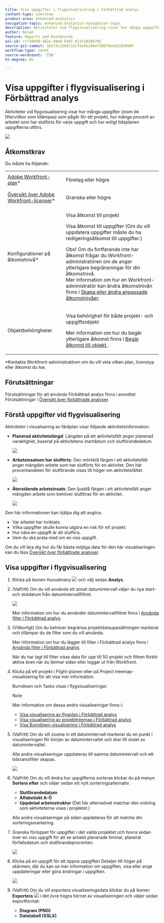 ```yaml
---
title: Visa uppgifter i flygvisualisering i Förbättrad analys
content-type: overview
product-area: enhanced-analytics
navigation-topic: enhanced-analytics-navigation-topic
description: Aktiviteter vid flygvisualisering visar hur många uppgifter (inom de filtervillkor som tillämpas) som pågår för ett projekt, hur många procent av arbetet som har slutförts för varje uppgift och hur enligt tidsplanen uppgifterna utförs.
author: Nolan
feature: Reports and Dashboards
exl-id: cc738450-362a-49e8-836f-611fa82057b5
source-git-commit: 1b1f3c22b8112cfde5b10bef39076eed11630d0f
workflow-type: tm+mt
source-wordcount: '716'
ht-degree: 0%

---
```


# Visa uppgifter i flygvisualisering i Förbättrad analys

Aktiviteter vid flygvisualisering visar hur många uppgifter (inom de filtervillkor som tillämpas) som pågår för ett projekt, hur många procent av arbetet som har slutförts för varje uppgift och hur enligt tidsplanen uppgifterna utförs.

![](assets/tasks-in-flight-possible-replacement-350x104.png)

## Åtkomstkrav

Du måste ha följande:

<table style="table-layout:auto"> 
 <col> 
 <col> 
 <tbody> 
  <tr> 
   <td role="rowheader"><a href="https://www.workfront.com/plans" target="_blank">Adobe Workfront-plan</a>*</td> 
   <td> <p>Företag eller högre</p> </td> 
  </tr> 
  <tr> 
   <td role="rowheader"><a href="../administration-and-setup/add-users/access-levels-and-object-permissions/wf-licenses.md" class="MCXref xref">Översikt över Adobe Workfront-licenser</a>*</td> 
   <td> <p>Granska eller högre</p> </td> 
  </tr> 
  <tr> 
   <td role="rowheader">Konfigurationer på åtkomstnivå*</td> 
   <td> <p>Visa åtkomst till projekt</p> <p>Visa åtkomst till uppgifter (Om du vill uppdatera uppgifter måste du ha redigeringsåtkomst till uppgifter.)</p> <p>Obs! Om du fortfarande inte har åtkomst frågar du Workfront-administratören om de anger ytterligare begränsningar för din åtkomstnivå.<br>Mer information om hur en Workfront-administratör kan ändra åtkomstnivån finns i <a href="../administration-and-setup/add-users/configure-and-grant-access/create-modify-access-levels.md" class="MCXref xref">Skapa eller ändra anpassade åtkomstnivåer</a>.</p> </td> 
  </tr> 
  <tr> 
   <td role="rowheader">Objektbehörigheter</td> 
   <td> <p>Visa behörighet för både projekt- och uppgiftsobjekt</p> <p>Mer information om hur du begär ytterligare åtkomst finns i <a href="../workfront-basics/grant-and-request-access-to-objects/request-access.md" class="MCXref xref">Begär åtkomst till objekt </a>.</p> </td> 
  </tr> 
 </tbody> 
</table>

&#42;Kontakta Workfront-administratören om du vill veta vilken plan, licenstyp eller åtkomst du har.

## Förutsättningar

Förutsättningar för att använda Förbättrad analys finns i avsnittet Förutsättningar i [Översikt över förbättrade analyser](../enhanced-analytics/enhanced-analytics-overview.md).

## Förstå uppgifter vid flygvisualisering

Aktiviteter i visualisering av färdplan visar följande aktivitetsinformation:

* **Planerad aktivitetslängd**: Längden på ett aktivitetsfält anger planerad varaktighet, baserat på aktivitetens startdatum och slutförandedatum.

  ![](assets/tasks-in-flight-duration-350x80.png)

* **Arbetsinsatsen har slutförts**: Den mörkblå färgen i ett aktivitetsfält anger mängden arbete som har slutförts för en aktivitet. Den här procentandelen för slutförande visas till höger om aktivitetsfältet.

  ![](assets/tasks-in-flight-dark-blue-350x35.png)

* **Återstående arbetsinsats**: Den ljusblå färgen i ett aktivitetsfält anger mängden arbete som behöver slutföras för en aktivitet.

  ![](assets/tasks-in-flight-light-blue-350x35.png)

Den här informationen kan hjälpa dig att avgöra:

* Var arbetet har inriktats.
* Vilka uppgifter skulle kunna utgöra en risk för ett projekt.
* Hur nära en uppgift är att slutföra.
* Vem du ska prata med om en viss uppgift.

Om du vill lära dig hur du får bästa möjliga data för den här visualiseringen kan du läsa [Översikt över förbättrade analyser](../enhanced-analytics/enhanced-analytics-overview.md).

## Visa uppgifter i flygvisualisering

1. Klicka på ikonen Huvudmeny ![](assets/main-menu-icon-16x12.png) och välj sedan **Analys**.
1. (Valfritt) Om du vill använda ett annat datumintervall väljer du nya start- och slutdatum från datumintervallfiltret.

   ![](assets/filters-select-date-range-350x344.png)

   Mer information om hur du använder datumintervallfiltret finns i [Använda filter i Förbättrad analys](../enhanced-analytics/use-enhanced-analytics-filters.md).

1. (Villkorligt) Om du behöver begränsa projektdatauppsättningen markerar och tillämpar du de filter som du vill använda.

   Mer information om hur du lägger till filter i Förbättrad analys finns i [Använda filter i Förbättrad analys](../enhanced-analytics/use-enhanced-analytics-filters.md).

   När du har lagt till filter visas data för upp till 50 projekt och filtren förblir aktiva även när du lämnar sidan eller loggar ut från Workfront.

1. Klicka på ett projekt i Flight-planen eller på Project treemap-visualisering för att visa mer information.

   Burndown och Tasks visas i flygvisualiseringar.

   >[!NOTE]
   >
   >Mer information om dessa andra visualiseringar finns i:
   >
   >   
   >   
   >   * [Visa visualisering av flygplan i Förbättrad analys](../enhanced-analytics/flight-plan-overview.md)
   >   * [Visa visualisering av projekttreemap i Förbättrad analys](../enhanced-analytics/project-treemap-overview.md)
   >   * [Visa Burndown-visualisering i Förbättrad analys](../enhanced-analytics/burndown-overview.md)
   >   
   >

1. (Valfritt) Om du vill zooma in ett datumintervall markerar du en punkt i visualiseringen för början av datumintervallet och drar till slutet av datumintervallet.

   Alla andra visualiseringar uppdateras till samma datumintervall och ett tidsramsfilter skapas.

   ![](assets/timeframe-filter-350x220.png)

1. (Valfritt) Om du vill ändra hur uppgifterna sorteras klickar du på menyn **Sortera efter** och väljer sedan ett nytt sorteringsalternativ:

   * **Slutförandedatum**
   * **Alfabetiskt A-Ö**
   * **Uppdelad arbetsstruktur** (Det här alternativet matchar den ordning som aktiviteterna visas i projektet.)

   Alla andra visualiseringar på sidan uppdateras för att matcha din sorteringsmarkering.

1. Granska förloppet för uppgifter i det valda projektet och hovra sedan över en viss uppgift för att se antalet planerade timmar, planerat förfallodatum och slutförandeprocenten.

   ![](assets/tasks-in-flight-task-details-350x242.png)

1. Klicka på en uppgift för att öppna uppgiften Detaljer till höger på skärmen, där du kan se mer information om uppgiften, visa eller ange uppdateringar eller göra ändringar i uppgiften.

   ![](assets/task-details-qs-350x675.png)

1. (Valfritt) Om du vill exportera visualiseringsdata klickar du på ikonen **Exportera** ![](assets/export.png) i det övre högra hörnet av visualiseringen och väljer sedan exportformat:

   * **Diagram (PNG)**
   * **Datatabell (XSLX)**


